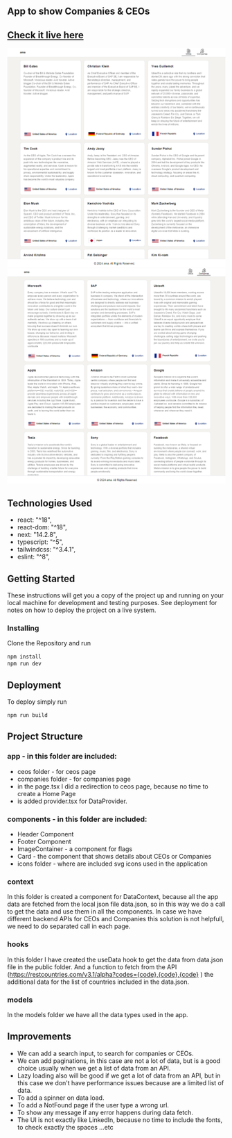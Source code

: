## App to show Companies & CEOs

## [Check it live here](https://ama-challenge.netlify.app/)

![ScreenShot](screenshot-1.png)
![ScreenShot](screenshot-2.png)

## Technologies Used

- react: "^18",
- react-dom: "^18",
- next: "14.2.8",
- typescript: "^5",
- tailwindcss: "^3.4.1",
- eslint: "^8",

## Getting Started

These instructions will get you a copy of the project up and running on your local machine for development and testing purposes. See deployment for notes on how to deploy the project on a live system.

### Installing

Clone the Repository and run

```
npm install
npm run dev
```

## Deployment

To deploy simply run

```
npm run build
```

## Project Structure

### app - in this folder are included:

- ceos folder - for ceos page
- companies folder - for companies page
- in the page.tsx I did a redirection to ceos page, because no time to create a Home Page
- is added provider.tsx for DataProvider.

### components - in this folder are included:

- Header Component
- Footer Component
- ImageContainer - a component for flags
- Card - the component that shows details about CEOs or Companies
- icons folder - where are included svg icons used in the application

### context

In this folder is created a component for DataContext, because all the app data are fetched from the local json file data.json, so in this way we do a call to get the data and use them in all the components.
In case we have different backend APIs for CEOs and Companies this solution is not helpfull, we need to do separated call in each page.

### hooks

In this folder I have created the useData hook to get the data from data.json file in the public folder.
And a function to fetch from the API (https://restcountries.com/v3.1/alpha?codes={code},{code},{code}
) the additional data for the list of countries included in the data.json.

### models

In the models folder we have all the data types used in the app.

## Improvements

- We can add a search input, to search for companies or CEOs.
- We can add paginations, in this case are not a lot of data, but is a good choice usually when we get a list of data from an API.
- Lazy loading also will be good if we get a lot of data from an API, but in this case we don't have performance issues because are a limited list of data.
- To add a spinner on data load.
- To add a NotFound page if the user type a wrong url.
- To show any message if any error happens during data fetch.
- The UI is not exactly like LinkedIn, because no time to include the fonts, to check exactly the spaces ...etc
